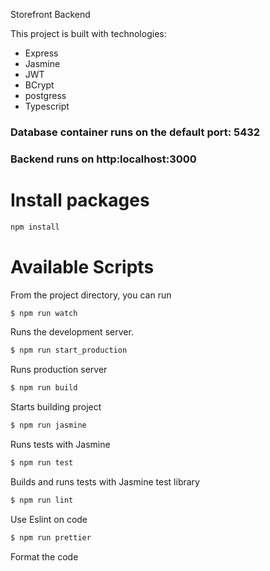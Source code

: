Storefront Backend

This project is built with technologies:
  * Express
  * Jasmine
  * JWT
  * BCrypt
  * postgress
  * Typescript
### Database container runs on the default port: 5432
### Backend runs on http:localhost:3000

# Install packages
``` sh
npm install
```

# Available Scripts

From the project directory, you can run
``` sh
$ npm run watch
```
Runs the development server.
``` sh
$ npm run start_production
```
Runs production server
``` sh
$ npm run build
```
Starts building project
``` sh
$ npm run jasmine
```
Runs tests with Jasmine
``` sh
$ npm run test
``` 
Builds and runs tests with Jasmine test library
``` sh
$ npm run lint
```
Use Eslint on code
``` sh
$ npm run prettier
```
Format the code
